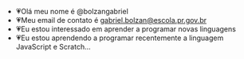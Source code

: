-   💗Olá meu nome é @bolzangabriel
-   💗Meu email de contato é gabriel.bolzan@escola.pr.gov.br
-   💗Eu estou interessado em aprender a programar novas linguagens
-   💗Eu estou aprendendo a programar recentemente a linguagem JavaScript e Scratch...

<!---
bolzangabriel/bolzangabriel is a ✨ special ✨ repository because its `README.md` (this file) appears on your GitHub profile.
You can click the Preview link to take a look at your changes.
--->
